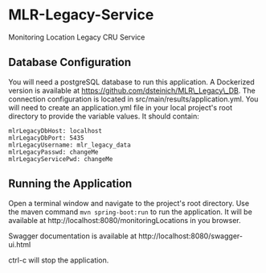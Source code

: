# MLR-Legacy-Service
Monitoring Location Legacy CRU Service

## Database Configuration
You will need a postgreSQL database to run this application. A Dockerized version is available at https://github.com/dsteinich/MLR\_Legacy\_DB.
The connection configuration is located in src/main/results/application.yml. You will need to create an application.yml file in your local project's root directory to provide the variable values. It should contain:

```
mlrLegacyDbHost: localhost
mlrLegacyDbPort: 5435
mlrLegacyUsername: mlr_legacy_data
mlrLegacyPasswd: changeMe
mlrLegacyServicePwd: changeMe
```

## Running the Application
Open a terminal window and navigate to the project's root directory.
Use the maven command ```mvn spring-boot:run``` to run the application.
It will be available at http://localhost:8080/monitoringLocations in you browser.

Swagger documentation is available at http://localhost:8080/swagger-ui.html

ctrl-c will stop the application.
